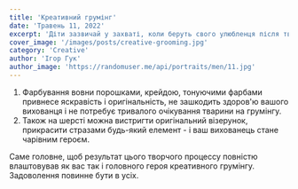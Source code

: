 ```yaml
---
title: 'Креативний грумінг'
date: 'Травень 11, 2022'
excerpt: 'Діти зазвичай у захваті, коли беруть свого улюбленця після творчої стрижки!'
cover_image: '/images/posts/creative-grooming.jpg'
category: 'Creative'
author: 'Ігор Гук'
author_image: 'https://randomuser.me/api/portraits/men/11.jpg'
---
```


1. Фарбування вовни порошками, крейдою, тонуючими фарбами привнесе яскравість і оригінальність, не зашкодить здоров'ю вашого вихованця і не потребує тривалого очікування тварини на грумінгу.
2. Також на шерсті можна вистригти оригінальний візерунок, прикрасити стразами будь-який елемент - і ваш вихованець стане чарівним героєм.

Саме головне, щоб результат цього творчого процессу повністю влаштовував як вас так і головного героя креативного грумінгу. Задоволення повинне бути в усіх.
